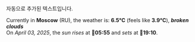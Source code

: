 
자동으로 추가된 텍스트입니다.

<!--START_SECTION:weather:moscow-->
Currently in **Moscow** (RU), the weather is: **6.5°C** (feels like **3.9°C**), ***broken clouds***<br/>
On *April 03, 2025*, the *sun rises* at 🌅**05:55** and *sets* at 🌇**19:10**.
<!--END_SECTION:weather-->
